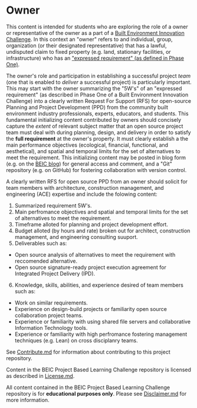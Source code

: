 # Owner

This content is intended for students who are exploring the role of a owner or representative of the owner as a part of a [Built Environment Innovation Challenge](https://github.com/BEICBIM/BEICPBLChallenge/blob/master/README.md).  In this context an "owner" refers to and individual, group, organization (or their designated representative) that has a lawful, undisputed claim to fixed property (e.g. land, stationary facilities, or infrastructure) who has an ["expressed requirement" (as defined in Phase One)](https://github.com/BEICBIM/BEICPBLChallenge/blob/master/Phase1/TOC.md).

The owner's role and participation in establishing a successful project *team* (one that is enabled to *deliver* a successful project) is particularly important.  This may start with the owner summarizing the "5W's" of an "expressed requirement" (as described in Phase One of a Built Environment Innovation Challenge) into a clearly written Request For Support (RFS) for open-source Planning and Project Development (PPD) from the community built environment industry professionals, experts, educators, and students.  This fundamental initializing content contributed by owners should concisely capture the *extent* of relevant subject matter that an open source project team must deal with during planning, design, and delivery in order to satisfy the **full requirement** at the owner's property.  It must clearly establish a the main performance objectives (ecological, financial, functional, and aesthetical), and spatial and temporal limits for the set of alternatives to meet the requirement.  This initializing content may be posted in blog form (e.g. on the [BEIC blog](https://beicoop.wordpress.com/blog/)) for general access and comment, and a "Git" repository (e.g. on GitHub) for fostering collaboration with version control.

A clearly written RFS for open source PPD from an owner should solicit for team members with architecture, construction management, and engineering (ACE) expertise and include the folowing content:

1. Summarized requirement 5W's.
2. Main perfromance objectives and spatial and temporal limits for the set of alternatives to meet the requirement.
3. Timeframe alloted for planning and project development effort.
4. Budget alloted (by hours and rate) broken out for architect, construction management, and engineering consulting suuport.
5. Deliverables such as:
  * Open source analysis of alternatives to meet the requirement with reccomended alternative.
  * Open source signature-ready project execution agreement for Integrated Project Delivery (IPD).
6. Knowledge, skills, abilities, and experience desired of team members such as:
  * Work on similar requirements.
  * Experience on design-build projects or familiarity open source collaboration project teams.
  * Experience or familiarity with using shared file servers and collaborative Information Technology tools.
  * Experience or familiarity with high perfromance fostering management techniques (e.g. Lean) on cross disciplanry teams. 

See [Contribute.md](https://github.com/BEICBIM/BEICPBLChallenge/blob/master/Contribute.md) for information about contributing to this project repository.

Content in the BEIC Project Based Learning Challenge repository is licensed as described in [License.md](https://github.com/BEICBIM/BEICPBLChallenge/blob/master/License.md).

All content contained in the BEIC Project Based Learning Challenge repository is for **educational purposes only**.  Please see [Disclaimer.md](https://github.com/BEICBIM/BEICPBLChallenge/blob/master/Disclaimer.md) for more information.
